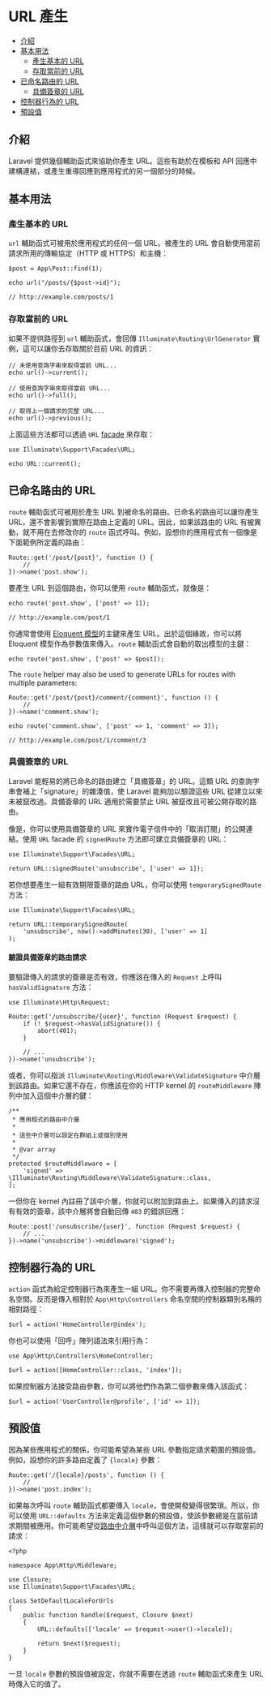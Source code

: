 # URL 產生

- [介紹](#introduction)
- [基本用法](#the-basics)
    - [產生基本的 URL](#generating-basic-urls)
    - [存取當前的 URL](#accessing-the-current-url)
- [已命名路由的 URL](#urls-for-named-routes)
    - [具備簽章的 URL](#signed-urls)
- [控制器行為的 URL](#urls-for-controller-actions)
- [預設值](#default-values)

<a name="introduction"></a>
## 介紹

Laravel 提供幾個輔助函式來協助你產生 URL。這些有助於在模板和 API 回應中建構連結，或產生重導回應到應用程式的另一個部分的時候。

<a name="the-basics"></a>
## 基本用法

<a name="generating-basic-urls"></a>
### 產生基本的 URL

`url` 輔助函式可被用於應用程式的任何一個 URL。被產生的 URL 會自動使用當前請求所用的傳輸協定（HTTP 或 HTTPS）和主機：

    $post = App\Post::find(1);

    echo url("/posts/{$post->id}");

    // http://example.com/posts/1

<a name="accessing-the-current-url"></a>
### 存取當前的 URL

如果不提供路徑到 `url` 輔助函式，會回傳 `Illuminate\Routing\UrlGenerator` 實例，這可以讓你去存取關於目前 URL 的資訊：

    // 未使用查詢字串來取得當前 URL...
    echo url()->current();

    // 使用查詢字串來取得當前 URL...
    echo url()->full();

    // 取得上一個請求的完整 URL...
    echo url()->previous();

上面這些方法都可以透過 `URL` [facade](/docs/{{version}}/facades) 來存取：

    use Illuminate\Support\Facades\URL;

    echo URL::current();

<a name="urls-for-named-routes"></a>
## 已命名路由的 URL

`route` 輔助函式可被用於產生 URL 到被命名的路由。已命名的路由可以讓你產生 URL，還不會影響到實際在路由上定義的 URL。因此，如果該路由的 URL 有被異動，就不用在去修改你的 `route` 函式呼叫。例如，設想你的應用程式有一個像是下面範例所定義的路由：

    Route::get('/post/{post}', function () {
        //
    })->name('post.show');

要產生 URL 到這個路由，你可以使用 `route` 輔助函式，就像是：

    echo route('post.show', ['post' => 1]);

    // http://example.com/post/1

你通常會使用 [Eloquent 模型](/docs/{{version}}/eloquent)的主鍵來產生 URL。出於這個緣故，你可以將 Eloquent 模型作為參數值來傳入。`route` 輔助函式會自動的取出模型的主鍵：

    echo route('post.show', ['post' => $post]);

The `route` helper may also be used to generate URLs for routes with multiple parameters:

    Route::get('/post/{post}/comment/{comment}', function () {
        //
    })->name('comment.show');

    echo route('comment.show', ['post' => 1, 'comment' => 3]);

    // http://example.com/post/1/comment/3

<a name="signed-urls"></a>
### 具備簽章的 URL

Laravel 能輕易的將已命名的路由建立「具備簽章」的 URL。這類 URL 的查詢字串會補上「signature」的雜湊值，使 Laravel 能夠加以驗證這些 URL 從建立以來未被竄改過。具備簽章的 URL 適用於需要禁止 URL 被竄改且可被公開存取的路由。

像是，你可以使用具備簽章的 URL 來實作電子信件中的「取消訂閱」的公開連結。使用 `URL` facade 的 `signedRoute` 方法即可建立具備簽章的 URL：

    use Illuminate\Support\Facades\URL;

    return URL::signedRoute('unsubscribe', ['user' => 1]);

若你想要產生一組有效期限簽章的路由 URL，你可以使用 `temporarySignedRoute` 方法：

    use Illuminate\Support\Facades\URL;

    return URL::temporarySignedRoute(
        'unsubscribe', now()->addMinutes(30), ['user' => 1]
    );

#### 驗證具備簽章的路由請求

要驗證傳入的請求的簽章是否有效，你應該在傳入的 `Request` 上呼叫 `hasValidSignature` 方法：

    use Illuminate\Http\Request;

    Route::get('/unsubscribe/{user}', function (Request $request) {
        if (! $request->hasValidSignature()) {
            abort(401);
        }

        // ...
    })->name('unsubscribe');

或者，你可以指派 `Illuminate\Routing\Middleware\ValidateSignature` 中介層到該路由。如果它還不存在，你應該在你的 HTTP kernel 的 `routeMiddleware` 陣列中加入這個中介層的鍵：

    /**
     * 應用程式的路由中介層
     *
     * 這些中介層可以設定在群組上或個別使用
     *
     * @var array
     */
    protected $routeMiddleware = [
        'signed' => \Illuminate\Routing\Middleware\ValidateSignature::class,
    ];

一但你在 kernel 內註冊了該中介層，你就可以附加到路由上。如果傳入的請求沒有有效的簽章，該中介層將會自動回傳 `403` 的錯誤回應：

    Route::post('/unsubscribe/{user}', function (Request $request) {
        // ...
    })->name('unsubscribe')->middleware('signed');
        
<a name="urls-for-controller-actions"></a>
## 控制器行為的 URL

`action` 函式為給定控制器行為來產生一組 URL。你不需要再傳入控制器的完整命名空間。反而是傳入相對於 `App\Http\Controllers` 命名空間的控制器類別名稱的相對路徑：

    $url = action('HomeController@index');

你也可以使用「回呼」陣列語法來引用行為：

    use App\Http\Controllers\HomeController;

    $url = action([HomeController::class, 'index']);

如果控制器方法接受路由參數，你可以將他們作為第二個參數來傳入該函式：

    $url = action('UserController@profile', ['id' => 1]);

<a name="default-values"></a>
## 預設值

因為某些應用程式的關係，你可能希望為某些 URL 參數指定請求範圍的預設值。例如，設想你的許多路由定義了 `{locale}` 參數：

    Route::get('/{locale}/posts', function () {
        //
    })->name('post.index');

如果每次呼叫 `route` 輔助函式都要傳入 `locale`，會使開發變得很繁瑣。所以，你可以使用 `URL::defaults` 方法來定義這個參數的預設值，使該參數總是在當前請求期間被應用。你可能希望從[路由中介層](/docs/{{version}}/middleware#assigning-middleware-to-routes)中呼叫這個方法，這樣就可以存取當前的請求：

    <?php

    namespace App\Http\Middleware;

    use Closure;
    use Illuminate\Support\Facades\URL;

    class SetDefaultLocaleForUrls
    {
        public function handle($request, Closure $next)
        {
            URL::defaults(['locale' => $request->user()->locale]);

            return $next($request);
        }
    }

一旦 `locale` 參數的預設值被設定，你就不需要在透過 `route` 輔助函式來產生 URL 時傳入它的值了。